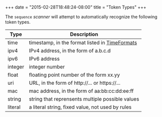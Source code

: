 +++
date = "2015-02-28T18:48:24-08:00"
title = "Token Types"
+++

The `sequence` _scanner_ will attempt to automatically recognize the following token types. 

| Type | Description |
|------|-------------|
| time | timestamp, in the format listed in [TimeFormats](/manual/timeformats/) |
| ipv4 | IPv4 address, in the form of a.b.c.d |
| ipv6 | IPv6 address |
| integer | integer number |
| float | floating point number of the form xx.yy |
| uri | URL, in the form of http://... or https://... |
| mac | mac address, in the form of aa:bb:cc:dd:ee:ff |
| string | string that reprensents multiple possible values |
| literal | a literal string, fixed value, not used by rules |